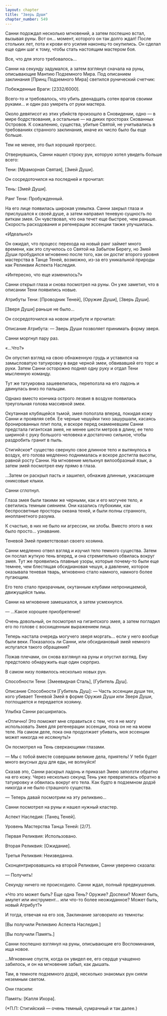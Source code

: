 ```yaml
---
layout: chapter
title: "Зверь Души"
chapter_number: 549
---
```


Санни подождал несколько мгновений, а затем поспешно встал, вызывая руны. Вот он... момент, которого он так долго ждал! После стольких лет, пота и крови его усилия наконец-то окупились. Он сделал еще один шаг к тому, чтобы стать настоящим мастером боя.

Все, что для этого требовалось...

Санни на секунду задумался, а затем взглянул сначала на руны, описывающие Мантию Подземного Мира. Под описанием заклинания [Принц Подземного Мира] светился рунический счетчик:

Побежденные Враги: [2332/6000].

Всего-то и требовалось, что убить двенадцать сотен врагов своими руками... и один раз умереть от руки мастера.

Около девятисот из этих убийств произошло в Сновидении, одно — в мире бодрствования, а остальные — на диких просторах Скованных Островов. К сожалению, существа, убитые Святой, не учитывались в требованиях странного заклинания, иначе их число было бы еще больше.

Тем не менее, это был хороший прогресс.

Отвернувшись, Санни нашел строку рун, которую хотел увидеть больше всего:

Тени: [Мраморная Святая], [Змей Души].

Он сосредоточился на последней и прочитал:

Тень: [Змей Души].

Ранг Тени: Пробужденный.

На его лице появилась широкая ухмылка. Санни закрыл глаза и прислушался к своей душе, а затем направил теневую сущность по виткам змея. Он чувствовал, что она течет еще быстрее, чем раньше. Скорость расходования и регенерации эссенции также улучшилась.

«Идеально!»

Он ожидал, что процесс перехода на новый ранг займет много времени, как это случилось со Святой на Забытом Берегу, но Змей Души пробудился мгновенно после того, как он достиг второго уровня мастерства в Танце Теней, возможно, из-за его уникальной природы как Реликвии Аспекта Наследия.

«Интересно, что еще изменилось?»

Санни открыл глаза и снова посмотрел на руны. Он уже заметил, что в описании Тени появились новые.

Атрибуты Тени: [Проводник Теней], [Оружие Души], [Зверь Души].

[Зверя Души] раньше не было...

Он сосредоточился на новом атрибуте и прочитал:

Описание Атрибута: — Зверь Души позволяет принимать форму зверя.

Санни моргнул пару раз.

«...Что?»

Он опустил взгляд на свою обнаженную грудь и уставился на замысловатую татуировку в виде черной змеи, обвивавшей его торс и руки. Затем Санни осторожно поднял одну руку и отдал Тени мысленную команду.

Тут же татуировка зашевелилась, переползла на его ладонь и двинулась вниз по пальцам.

Однако вместо кончика острого лезвия в воздухе появилась треугольная голова массивной змеи.

Окутанная клубящейся тьмой, змея поползла вперед, покидая кожу Санни и проявляя себя. Ее черные чешуйки тихо зашуршали, касаясь бронированных плит пола, и вскоре перед окаменевшим Санни предстала гигантская змея, не менее шести метров в длину, ее тело шириной с руку большого человека и достаточно сильное, чтобы раздробить гранит в пыль.

Стигийское* существо свернуло свое длинное тело и вытянулось в воздух, его голова медленно поднималась и вскоре достигла высоты, равной росту Санни. На мгновение мелькнул вилообразный язык, а затем змей посмотрел ему прямо в глаза.

...Затем он раскрыл пасть и зашипел, обнажив длинные, ужасающие ониксовые клыки.

Санни сглотнул.

Глаза змея были такими же черными, как и его могучее тело, и светились темным сиянием. Они казались глубокими, как беспросветные просторы океана теней, и были полны странного, инопланетного разума.

К счастью, в них не было ни агрессии, ни злобы. Вместо этого в них было просто... узнавание.

Теневой Змей приветствовал своего хозяина.

Санни медленно отвел взгляд и изучил тело темного существа. Затем он послал жуткую тень вперед, и она стремительно обвилась вокруг змея. Тут же проявились плавные узоры, которые почему-то были еще темнее, чем блестящая обсидиановая чешуя, а давление, которое оказывала теневая тварь, мгновенно стало намного, намного более пугающим.

Его тело стало призрачным, окутанным клубами непроницаемой, движущейся тьмы.

Санни на мгновение замешкался, а затем усмехнулся.

— ...Какое хорошее приобретение!

Очень довольный, он посмотрел на гигантского змея, а затем погладил его по голове с восхищенным выражением лица.

Теперь настала очередь могучего зверя моргать... если у него вообще были веки. Показалось ли Санни, или обсидиановый змей немного испугался такого обращения?

Пожав плечами, он снова взглянул на руны и опустил взгляд. Ему предстояло обнаружить еще один сюрприз.

В самом низу появилось несколько новых рун.

Способности Тени: [Змеевидная Сталь], [Губитель Душ].

Описание Способности [Губитель Душ]: — Часть эссенции души тех, кого убивает Теневой Змей в форме Оружия Души или Зверя Души, поглощается и передается хозяину.

Улыбка Санни расширилась.

«Отлично! Это поможет мне справиться с тем, что я не могу использовать Змея для регенерации эссенции, пока он не на моем теле. На самом деле, пока она продолжает убивать, моя эссенции может никогда не иссякнуть!»

Он посмотрел на Тень сверкающими глазами.

— Мы с тобой вместе совершим великие дела, приятель! У тебя будет много вкусных душ для еды, не волнуйся!

Сказав это, Санни раскрыл ладонь и приказал Змею заползти обратно на его кожу. Через несколько секунд Тень уже превратилась обратно в татуировку и обвилась вокруг его тела. Как будто в подземном додзё никогда и не было страшного существа.

— Теперь давай посмотрим на эту реликвию...

Санни посмотрел на руны и нашел нужный кластер.

Аспект Наследия: [Танец Теней].

Уровень Мастерства Танца Теней: [2/7].

Первая Реликвия: Использовано.

Вторая Реликвия: [Ожидание].

Третья Реликвия: Неизведанна.

Сконцентрировавшись на второй Реликвии, Санни уверенно сказала:

— Получить!

Секунду ничего не происходило. Санни ждал, полный предвкушения.

«Что это может быть? Еще одна Тень? Оружие? Доспехи? Может быть, амулет или инструмент... или что-то более неожиданное? Может быть, новый Атрибут?»

И тогда, отвечая на его зов, Заклинание заговорило из темноты:

[Вы получили Реликвию Аспекта Наследия.]

[Вы получили Память.]

Санни поспешно взглянул на руны, описывающие его Воспоминания, ища новое.

...Мгновение спустя, когда он увидел ее, его сердце учащенно забилось, и он на мгновение забыл, как дышать.

Там, в темноте подземного додзё, несколько знакомых рун сияли неземным светом.

Они гласили:

Память: [Капля Ихора].

(*П.П: Стигийский — очень темный, сумрачный и так далее.)